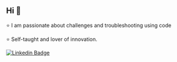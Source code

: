 ## Hi 👋

:star: I am passionate about challenges and troubleshooting using code

:star: Self-taught and lover of innovation.

[![Linkedin Badge](https://img.shields.io/badge/-Messias%20Martins-blue?style=flat-square&logo=Linkedin&logoColor=white&link=https://www.linkedin.com/in/messias-martins/)](https://www.linkedin.com/in/messias-martins/)
